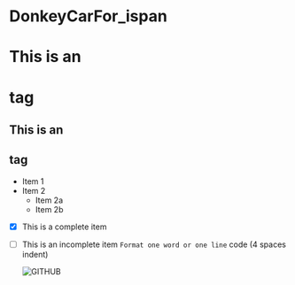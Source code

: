 # DonkeyCarFor_ispan
# This is an <h1> tag
## This is an <h2> tag
* Item 1
* Item 2
  * Item 2a
  * Item 2b
- [x] This is a complete item
- [ ] This is an incomplete item
 `Format one word or one line`
    code (4 spaces indent)
  
  ![GITHUB]( https://cc.tvbs.com.tw/img/upload/2022/05/20/20220520170357-1298d211.jpg "tkcat")
